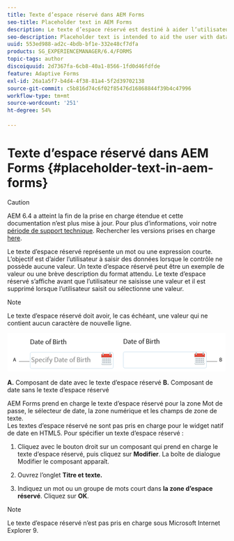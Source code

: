 ```yaml
---
title: Texte d’espace réservé dans AEM Forms
seo-title: Placeholder text in AEM Forms
description: Le texte d’espace réservé est destiné à aider l’utilisateur à saisir des données lorsque la commande n’a pas de valeur. Il peut s’agir d’un exemple de valeur ou d’une brève description du format attendu.
seo-description: Placeholder text is intended to aid the user with data entry when the control has no value. It could be a sample value or a brief description of the expected format.
uuid: 553ed988-ad2c-4bdb-bf1e-332e48cf7dfa
products: SG_EXPERIENCEMANAGER/6.4/FORMS
topic-tags: author
discoiquuid: 2d7367fa-6cb8-40a1-8566-1fd0d46fdfde
feature: Adaptive Forms
exl-id: 26a1a5f7-b4d4-4f38-81a4-5f2d39702138
source-git-commit: c5b816d74c6f02f85476d16868844f39b4c47996
workflow-type: tm+mt
source-wordcount: '251'
ht-degree: 54%

---
```


# Texte d’espace réservé dans AEM Forms {#placeholder-text-in-aem-forms}

>[!CAUTION]
>
>AEM 6.4 a atteint la fin de la prise en charge étendue et cette documentation n’est plus mise à jour. Pour plus d’informations, voir notre [période de support technique](https://helpx.adobe.com/fr/support/programs/eol-matrix.html). Rechercher les versions prises en charge [here](https://experienceleague.adobe.com/docs/?lang=fr).

Le texte d’espace réservé représente un mot ou une expression courte. L’objectif est d’aider l’utilisateur à saisir des données lorsque le contrôle ne possède aucune valeur. Un texte d’espace réservé peut être un exemple de valeur ou une brève description du format attendu. Le texte d’espace réservé s’affiche avant que l’utilisateur ne saisisse une valeur et il est supprimé lorsque l’utilisateur saisit ou sélectionne une valeur.

>[!NOTE]
>
>Le texte d’espace réservé doit avoir, le cas échéant, une valeur qui ne contient aucun caractère de nouvelle ligne.

![Un composant de date avec et sans le texte d’espace réservé](assets/dat-picker-place-holder-text.png)

**A.** Composant de date avec le texte d’espace réservé **B.** Composant de date sans le texte d’espace réservé

AEM Forms prend en charge le texte d’espace réservé pour la zone Mot de passe, le sélecteur de date, la zone numérique et les champs de zone de texte.\
Les textes d’espace réservé ne sont pas pris en charge pour le widget natif de date en HTML5. Pour spécifier un texte d’espace réservé :

1. Cliquez avec le bouton droit sur un composant qui prend en charge le texte d’espace réservé, puis cliquez sur **Modifier**. La boîte de dialogue Modifier le composant apparaît.

1. Ouvrez l’onglet **Titre et texte.**
1. Indiquez un mot ou un groupe de mots court dans **la zone d’espace réservé**. Cliquez sur **OK**.

>[!NOTE]
>
>Le texte d’espace réservé n’est pas pris en charge sous Microsoft Internet Explorer 9.
